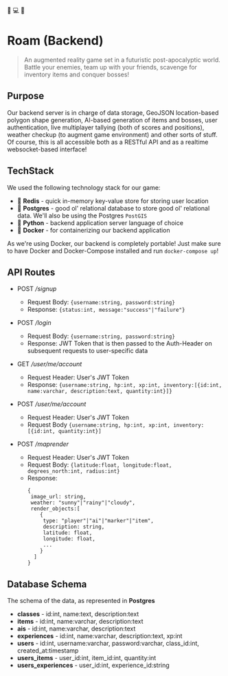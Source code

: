 :rotating_light: :computer: :rotating_light:
# Roam (Backend)
> An augmented reality game set in a futuristic post-apocalyptic world. Battle your enemies, team up with your friends, scavenge for inventory items and conquer bosses!

## Purpose
Our backend server is in charge of data storage, GeoJSON location-based polygon shape generation, AI-based generation of items and bosses, user authentication, live multiplayer tallying (both of scores and positions), weather checkup (to augment game environment) and other sorts of stuff. Of course, this is all accessible both as a RESTful API and as a realtime websocket-based interface!

## TechStack
We used the following technology stack for our game:
* :baggage_claim: **Redis** - quick in-memory key-value store for storing user location
* :baggage_claim: **Postgres** - good ol' relational database to store good ol' relational data. We'll also be using the Postgres `PostGIS` 
* :snake: **Python** - backend application server language of choice
* :whale: **Docker** - for containerizing our backend application

As we're using Docker, our backend is completely portable! Just make sure to have Docker and Docker-Compose installed and run `docker-compose up`!

## API Routes

* POST _/signup_
  * Request Body: `{username:string, password:string}` 
  * Response: `{status:int, message:"success"|"failure"}`
* POST _/login_
  * Request Body: `{username:string, password:string}`
  * Response: JWT Token that is then passed to the Auth-Header on subsequent requests to user-specific data

* GET _/user/me/account_
  * Request Header: User's JWT Token
  * Response: `{username:string, hp:int, xp:int, inventory:[{id:int, name:varchar, description:text, quantity:int}]}` 
* POST _/user/me/account_
  * Request Header: User's JWT Token
  * Request Body `{username:string, hp:int, xp:int, inventory:[{id:int, quantity:int}]`

* POST _/maprender_
  * Request Header: User's JWT Token 
  * Request Body: `{latitude:float, longitude:float, degrees_north:int, radius:int}`
  * Response: 
	```
    {
     image_url: string, 
     weather: "sunny"|"rainy"|"cloudy", 
     render_objects:[
    	{
         type: "player"|"ai"|"marker"|"item", 
         description: string, 
         latitude: float,
         longitude: float,
         ...
        }
      ]
    }
   	```
 
## Database Schema
The schema of the data, as represented in **Postgres**
* **classes** - id:int, name:text, description:text
* **items** - id:int, name:varchar, description:text
* **ais** - id:int, name:varchar, description:text
* **experiences** - id:int, name:varchar, description:text, xp:int
* **users** - id:int, username:varchar, password:varchar, class_id:int, created_at:timestamp
* **users_items** - user_id:int, item_id:int, quantity:int
* **users_experiences** - user_id:int, experience_id:string
